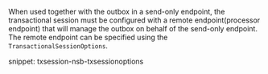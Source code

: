 When used together with the outbox in a send-only endpoint, the transactional session must be configured with a remote endpoint(processor endpoint) that will manage the outbox on behalf of the send-only endpoint. The remote endpoint can be specified using the `TransactionalSessionOptions`.

snippet: txsession-nsb-txsessionoptions